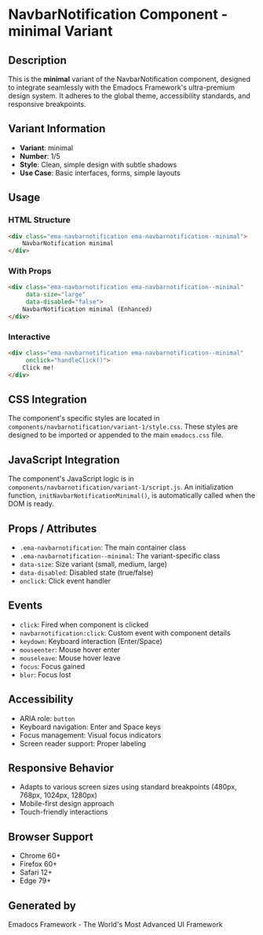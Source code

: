 # NavbarNotification Component - minimal Variant

## Description
This is the **minimal** variant of the NavbarNotification component, designed to integrate seamlessly with the Emadocs Framework's ultra-premium design system. It adheres to the global theme, accessibility standards, and responsive breakpoints.

## Variant Information
- **Variant**: minimal
- **Number**: 1/5
- **Style**: Clean, simple design with subtle shadows
- **Use Case**: Basic interfaces, forms, simple layouts

## Usage

### HTML Structure
```html
<div class="ema-navbarnotification ema-navbarnotification--minimal">
    NavbarNotification minimal
</div>
```

### With Props
```html
<div class="ema-navbarnotification ema-navbarnotification--minimal" 
     data-size="large" 
     data-disabled="false">
    NavbarNotification minimal (Enhanced)
</div>
```

### Interactive
```html
<div class="ema-navbarnotification ema-navbarnotification--minimal" 
     onclick="handleClick()">
    Click me!
</div>
```

## CSS Integration
The component's specific styles are located in `components/navbarnotification/variant-1/style.css`. These styles are designed to be imported or appended to the main `emadocs.css` file.

## JavaScript Integration
The component's JavaScript logic is in `components/navbarnotification/variant-1/script.js`. An initialization function, `initNavbarNotificationMinimal()`, is automatically called when the DOM is ready.

## Props / Attributes
- `.ema-navbarnotification`: The main container class
- `.ema-navbarnotification--minimal`: The variant-specific class
- `data-size`: Size variant (small, medium, large)
- `data-disabled`: Disabled state (true/false)
- `onclick`: Click event handler

## Events
- `click`: Fired when component is clicked
- `navbarnotification:click`: Custom event with component details
- `keydown`: Keyboard interaction (Enter/Space)
- `mouseenter`: Mouse hover enter
- `mouseleave`: Mouse hover leave
- `focus`: Focus gained
- `blur`: Focus lost

## Accessibility
- ARIA role: `button`
- Keyboard navigation: Enter and Space keys
- Focus management: Visual focus indicators
- Screen reader support: Proper labeling

## Responsive Behavior
- Adapts to various screen sizes using standard breakpoints (480px, 768px, 1024px, 1280px)
- Mobile-first design approach
- Touch-friendly interactions

## Browser Support
- Chrome 60+
- Firefox 60+
- Safari 12+
- Edge 79+

## Generated by
Emadocs Framework - The World's Most Advanced UI Framework

